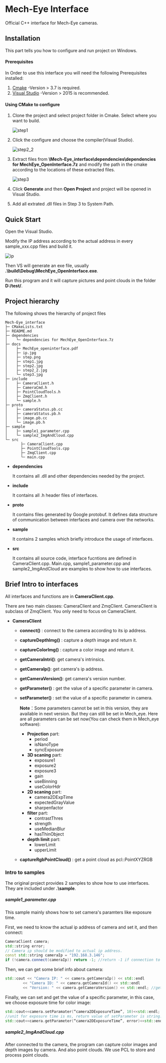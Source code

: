 # Mech-Eye Interface
Official C++ interface for Mech-Eye cameras.

## Installation

This part tells you how to configure and run project on Windows.

#### Prerequisites

In Order to use this interface you will need the following Prerequisites installed:
1. [Cmake](https://cmake.org/) -Version > 3.7 is required.
2. [Visual Studio](https://visualstudio.microsoft.com/) -Version > 2015 is recommended.
#### Using CMake to configure 



1. Clone the project and select project folder in Cmake. Select where you want to build.

   ![step1](./img/step1.jpg)

2. Click the configure and choose the compiler(Visual Studio).

   ![step2_2](./img/step2_2.jpg)

3. Extract files from **\Mech-Eye_interface\dependencies\dependencies for MechEye_OpenInterface.7z** and modify the path in the cmake according to the locations of these extracted files.

   ![step3](./img/step3.jpg)

4. Click **Generate** and then **Open Project** and project will be opened in Visual Studio.

5. Add all extrated .dll files in Step 3 to System Path.

## Quick Start

Open the Visual Studio.

Modify the IP address according to the actual address in every sample_xxx.cpp files and build it.

![ip](./img/ip.jpg)

Then VS will generate an exe file, usually **.\build\Debug\MechEye_OpenInterface.exe**.

Run this program and it will capture pictures and point clouds in the folder **D:/test/**.

## Project hierarchy

The following shows the hierarchy of project files

```
Mech-Eye_interface
├─ CMakeLists.txt
├─ README.md
├─ dependencies
│    └─ dependencies for MechEye_OpenInterface.7z
├─ docs
│    ├─ MechEye_openinterface.pdf
│    ├─ ip.jpg
│    ├─ step.png
│    ├─ step1.jpg
│    ├─ step2.jpg
│    ├─ step2_2.jpg
│    └─ step3.jpg
├─ include
│    ├─ CameraClient.h
│    ├─ CameraCmd.h
│    ├─ PointCloudTools.h
│    ├─ ZmqClient.h
│    └─ sample.h
├─ proto
│    ├─ cameraStatus.pb.cc
│    ├─ cameraStatus.pb.h
│    ├─ image.pb.cc
│    └─ image.pb.h
├─ sample
│    ├─ sample1_parameter.cpp
│    └─ sample2_ImgAndCloud.cpp
└─ src
       ├─ CameraClient.cpp
       ├─ PointCloudTools.cpp
       ├─ ZmqClient.cpp
       └─ main.cpp
```

* **dependencies**

  It contains all .dll and other dependencies needed by the project.

* **include**

  It contains all .h header files of interfaces.

* **proto**

  It contains files generated by Google protobuf. It defines data structure of communication between interfaces and camera over the networks.

* **sample**

  It contains 2 samples which briefly introduce the usage of interfaces.

* **src**

  It contains all source code, interface fucntions are defined in CameraClient.cpp. Main.cpp, sample1_parameter.cpp and sample2_ImgAndCloud are examples to show how to use interfaces.

## Brief Intro to interfaces

All interfaces and functions are in  **CameraClient.cpp**.

There are two main classes: CameraClient and ZmqClient. CameraClient is subclass of ZmqClient. You only need to focus on CameraClient.

* **CameraClient**

  * **connect()** : connect to the camera according to its ip address.

  * **captureDepthImg()** : capture a depth image and return it.

  * **captureColorImg()** : capture a color image and return it.

  * **getCameraIntri()**: get camera's intrinsics.

  * **getCameraIp()**: get camera's ip address.

  * **getCameraVersion()**: get camera's version number.

  * **getParameter()** : get the value of a specific parameter in camera.

  * **setParameter()** : set the value of a specific parameter in camera.

    **Note**：Some parameters cannot be set in this version, they are available in next version. But they can still be set in Mech_eye. Here are all parameters can be set now(You can check them in Mech_eye software):

    * **Projection** part:
      * period
      * isNanoType
      * syncExposure
    * **3D scaning** part:
      * exposure1
      * exposure2
      * exposure3
      * gain
      * useBinning
      * useColorHdr
    * **2D scaning** part:
      * camera2DExpTime
      * expectedGrayValue
      * sharpenfactor
    * **filter** part:
      * contrastThres
      * strength
      * useMedianBlur
      * hasThinObject
    * **depth limit** part:
      * lowerLimit
      * upperLimit

  * **captureRgbPointCloud()** : get a point cloud as pcl::PointXYZRGB


### Intro to samples

The original project provides 2 samples to show how to use interfaces. They are included under **.\sample**.

##### sample1_parameter.cpp

This sample mainly shows how to set camera's paramters like exposure time.

First, we need to know the actual ip address of camera and set it, and then connect:

```c++
CameraClient camera;
std::string error;
// Camera ip should be modified to actual ip address.
const std::string cameraIp = "192.168.3.146";
if (!camera.connect(cameraIp)) return -1; //return -1 if connection to camera fails

```

Then, we can get some brief info about camera:

```c++
std::cout << "Camera IP: " << camera.getCameraIp() << std::endl
		<< "Camera ID: " << camera.getCameraId() << std::endl
		<< "Version: " << camera.getCameraVersion() << std::endl; //get and print some information about camera device
```

Finally, we can set and get the value of a specific parameter, in this case, we choose exposure time for color image:

```c++
std::cout<<camera.setParamater(“camera2DExposureTime”, 10)<<std::endl;
//unit for exposure time is ms, return value of setParameter is string.If successful, the return string will be empty, otherwise it prints error message.
std::cout<<camera.getParameter(“camera2DExposureTime”, error)<<std::endl;

```

##### sample2_ImgAndCloud.cpp

After connected to the camera, the program can capture color images and depth images by camera. And also point clouds. We use PCL to store and process point clouds.